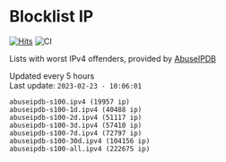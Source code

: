 # Blocklist IP

[![Hits](https://hits.seeyoufarm.com/api/count/incr/badge.svg?url=https%3A%2F%2Fgithub.com%2Fborestad%2Fblocklist-ip%2F&count_bg=%2379C83D&title_bg=%23555555&icon=&icon_color=%23E7E7E7&title=hits&edge_flat=false)](https://hits.seeyoufarm.com)  ![CI](https://img.shields.io/github/workflow/status/borestad/blocklist-ip/CI?style=flat-square)

Lists with worst IPv4 offenders, provided by [AbuseIPDB](https://www.abuseipdb.com/)

<!-- FOOTER-PLACEHOLDER -->
Updated every 5 hours<br>
Last update: `2023-02-23 - 10:06:01`
```
abuseipdb-s100.ipv4 (19957 ip)
abuseipdb-s100-1d.ipv4 (40488 ip)
abuseipdb-s100-2d.ipv4 (51117 ip)
abuseipdb-s100-3d.ipv4 (57410 ip)
abuseipdb-s100-7d.ipv4 (72797 ip)
abuseipdb-s100-30d.ipv4 (104156 ip)
abuseipdb-s100-all.ipv4 (222675 ip)
```
